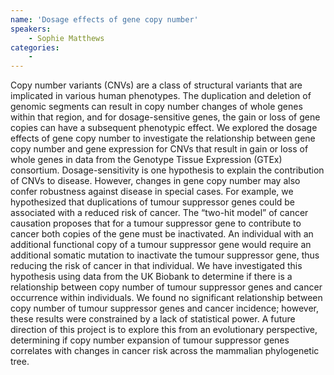 ```yaml
---
name: 'Dosage effects of gene copy number'
speakers:
	- Sophie Matthews
categories:
	-
---
```

Copy number variants (CNVs) are a class of structural variants that are implicated in various human phenotypes. The duplication and deletion of genomic segments can result in copy number changes of whole genes within that region, and for dosage-sensitive genes, the gain or loss of gene copies can have a subsequent phenotypic effect. We explored the dosage effects of gene copy number to investigate the relationship between gene copy number and gene expression for CNVs that result in gain or loss of whole genes in data from the Genotype Tissue Expression (GTEx) consortium. Dosage-sensitivity is one hypothesis to explain the contribution of CNVs to disease. However, changes in gene copy number may also confer robustness against disease in special cases. For example, we hypothesized that duplications of tumour suppressor genes could be associated with a reduced risk of cancer. The “two-hit model” of cancer causation proposes that for a tumour suppressor gene to contribute to cancer both copies of the gene must be inactivated. An individual with an additional functional copy of a tumour suppressor gene would require an additional somatic mutation to inactivate the tumour suppressor gene, thus reducing the risk of cancer in that individual. We have investigated this hypothesis using data from the UK Biobank to determine if there is a relationship between copy number of tumour suppressor genes and cancer occurrence within individuals. We found no significant relationship between copy number of tumour suppressor genes and cancer incidence; however, these results were constrained by a lack of statistical power. A future direction of this project is to explore this from an evolutionary perspective, determining if copy number expansion of tumour suppressor genes correlates with changes in cancer risk across the mammalian phylogenetic tree.

